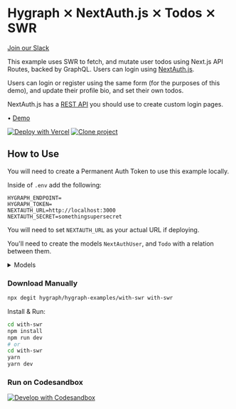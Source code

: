 # Hygraph ⨯ NextAuth.js ⨯ Todos ⨯ SWR

[Join our Slack](https://slack.hygraph.com)

This example uses SWR to fetch, and mutate user todos using Next.js API Routes, backed by GraphQL. Users can login using [NextAuth.js](https://next-auth.js.org).

Users can login or register using the same form (for the purposes of this demo), and update their profile bio, and set their own todos.

NextAuth.js has a [REST API](https://next-auth.js.org/getting-started/rest-api) you should use to create custom login pages.

• [Demo](https://hygraph-with-swr.vercel.app/)

[![Deploy with Vercel](https://vercel.com/button)](https://vercel.com/new/clone?repository-url=https%3A%2F%2Fgithub.com%hygraph%hygraph-examples%2Ftree%2Fmaster%2Fwith-swr&env=HYGRAPH_ENDPOINT,HYGRAPH_TOKEN,NEXTAUTH_URL,NEXTAUTH_SECRET&demo-title=User%20Todo%20App%20Demo&demo-description=A%20todo%20app%20powered%20by%20Next.js%2C%20GraphQL%2C%20and%20useSWR&demo-url=https%3A%2F%2Fhygraph-with-swr.vercel.app&demo-image=https%3A%2F%2Fmedia.graphassets.com%2FG8ESmbV9RfunqtEXx5hy)
[![Clone project](https://hygraph.com/button)](https://app.hygraph.com/clone/71645e6b72cf48b89c87432f5340aee6?name=User%20Generated%20Todo%20App)

## How to Use

You will need to create a Permanent Auth Token to use this example locally.

Inside of `.env` add the following:

```dosini
HYGRAPH_ENDPOINT=
HYGRAPH_TOKEN=
NEXTAUTH_URL=http://localhost:3000
NEXTAUTH_SECRET=somethingsupersecret
```

You will need to set `NEXTAUTH_URL` as your actual URL if deploying.

You'll need to create the models `NextAuthUser`, and `Todo` with a relation between them.

<details>
  <summary>Models</summary>

## `NextAuthUser` model

- Display name: Next Auth User
- API ID: NextAuthUser
- Plural API ID: NextAuthUsers

### Fields

- Email (String, Single line text, Required, Title)
- Password (String, Single line text, Required, Read only)
- Bio (String, Multi line text)
- Todos (Reference: Todos, One to Many, Multiple Values, Two-way reference)

## `Todo` model

- Display name: Todo
- API ID: Todo
- Plural API ID: Todos

### Fields

- Description (String, Multi line text, Required, Title)
- Completed (Boolean, Boolean)

</details>

### Download Manually

```bash
npx degit hygraph/hygraph-examples/with-swr with-swr
```

Install & Run:

```bash
cd with-swr
npm install
npm run dev
# or
cd with-swr
yarn
yarn dev
```

### Run on Codesandbox

[![Develop with Codesandbox](https://codesandbox.io/static/img/play-codesandbox.svg)](https://codesandbox.io/s/github/hygraph/hygraph-examples/tree/master/with-swr)

